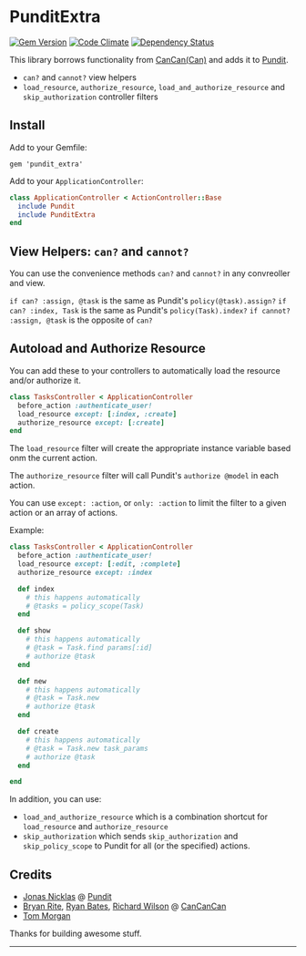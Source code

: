 # PunditExtra

[![Gem Version](https://badge.fury.io/rb/pundit_extra.svg)](http://badge.fury.io/rb/pundit_extra)
[![Code Climate](https://codeclimate.com/github/DannyBen/pundit_extra/badges/gpa.svg)](https://codeclimate.com/github/DannyBen/pundit_extra)
[![Dependency Status](https://gemnasium.com/DannyBen/pundit_extra.svg)](https://gemnasium.com/DannyBen/pundit_extra)

This library borrows functionality from [CanCan(Can)][2] and adds it to [Pundit][1].

- `can?` and `cannot?` view helpers
- `load_resource`, `authorize_resource`, `load_and_authorize_resource` and 
  `skip_authorization` controller filters


## Install

Add to your Gemfile:

```
gem 'pundit_extra'
```

Add to your `ApplicationController`:

```ruby
class ApplicationController < ActionController::Base
  include Pundit
  include PunditExtra
end
```


## View Helpers:  `can?` and `cannot?` 

You can use the convenience methods `can?` and `cannot?` in any convreoller 
and view.

`if can? :assign, @task` is the same as Pundit's `policy(@task).assign?`
`if can? :index, Task` is the same as Pundit's `policy(Task).index?`
`if cannot? :assign, @task` is the opposite of `can?`


## Autoload and Authorize Resource

You can add these to your controllers to automatically load the resource 
and/or authorize it. 

```ruby
class TasksController < ApplicationController
  before_action :authenticate_user!
  load_resource except: [:index, :create]
  authorize_resource except: [:create]
end
```

The `load_resource` filter will create the appropriate instance variable 
based onm the current action.

The `authorize_resource` filter will call Pundit's `authorize @model` in each
action.

You can use `except: :action`, or `only: :action` to limit the filter to a 
given action or an array of actions.

Example:

```ruby
class TasksController < ApplicationController
  before_action :authenticate_user!
  load_resource except: [:edit, :complete]
  authorize_resource except: :index

  def index
    # this happens automatically
    # @tasks = policy_scope(Task)
  end

  def show
    # this happens automatically
    # @task = Task.find params[:id]
    # authorize @task
  end

  def new
    # this happens automatically
    # @task = Task.new
    # authorize @task
  end

  def create
  	# this happens automatically
    # @task = Task.new task_params
    # authorize @task
  end

end
```

In addition, you can use:

- `load_and_authorize_resource` which is a combination shortcut for 
  `load_resource` and `authorize_resource`
- `skip_authorization` which sends `skip_authorization` and 
  `skip_policy_scope` to Pundit for all (or the specified) actions.

## Credits

- [Jonas Nicklas](https://github.com/jnicklas) @ [Pundit][1]
- [Bryan Rite](https://github.com/bryanrite), [Ryan Bates](https://github.com/ryanb), [Richard Wilson](https://github.com/Senjai) @ [CanCanCan][2]
- [Tom Morgan](https://github.com/seven1m)

Thanks for building awesome stuff.

---

[1]: https://github.com/elabs/pundit
[2]: https://github.com/CanCanCommunity/cancancan

